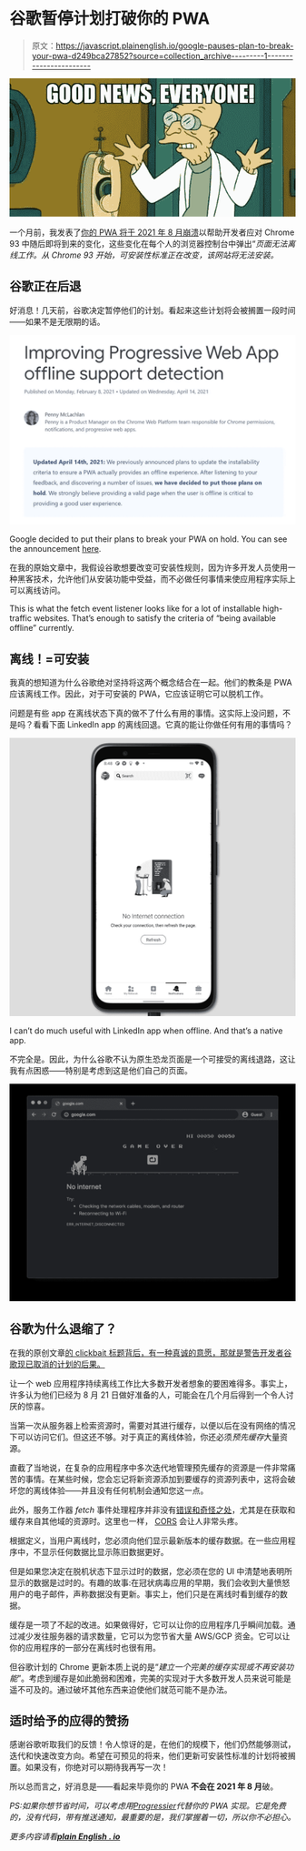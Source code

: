 # 谷歌暂停计划打破你的 PWA

> 原文：<https://javascript.plainenglish.io/google-pauses-plan-to-break-your-pwa-d249bca27852?source=collection_archive---------1----------------------->

![](img/d089a61a4cc126a88d8f34835873146c.png)

一个月前，我发表了[你的 PWA 将于 2021 年 8 月崩溃](/your-pwa-is-going-to-break-in-august-2021-34982f329f40)以帮助开发者应对 Chrome 93 中随后即将到来的变化，这些变化在每个人的浏览器控制台中弹出“*页面无法离线工作。从 Chrome 93 开始，可安装性标准正在改变，该网站将无法安装。*

## 谷歌正在后退

好消息！几天前，谷歌决定暂停他们的计划。看起来这些计划将会被搁置一段时间——如果不是无限期的话。

![](img/341367feb4a54a4c2d0da503105f75eb.png)

Google decided to put their plans to break your PWA on hold. You can see the announcement [here](https://developer.chrome.com/blog/improved-pwa-offline-detection/).

在我的原始文章中，我假设谷歌想要改变可安装性规则，因为许多开发人员使用一种黑客技术，允许他们从安装功能中受益，而不必做任何事情来使应用程序实际上可以离线访问。

This is what the fetch event listener looks like for a lot of installable high-traffic websites. That’s enough to satisfy the criteria of “being available offline” currently.

## 离线！=可安装

我真的想知道为什么谷歌绝对坚持将这两个概念结合在一起。他们的教条是 PWA 应该离线工作。因此，对于可安装的 PWA，它应该证明它可以脱机工作。

问题是有些 app 在离线状态下真的做不了什么有用的事情。这实际上没问题，不是吗？看看下面 LinkedIn app 的离线回退。它真的能让你做任何有用的事情吗？

![](img/e04a442fa80729e577e44e630c35ea86.png)

I can’t do much useful with LinkedIn app when offline. And that’s a native app.

不完全是。因此，为什么谷歌不认为原生恐龙页面是一个可接受的离线退路，这让我有点困惑——特别是考虑到这是他们自己的页面。

![](img/f5cd58020b98a59a4a89f8555e95370e.png)

## 谷歌为什么退缩了？

在我的原创文章[的 clickbait 标题背后，有一种真诚的意愿，那就是警告开发者谷歌现已取消的计划的后果。](/your-pwa-is-going-to-break-in-august-2021-34982f329f40)

让一个 web 应用程序持续离线工作比大多数开发者想象的要困难得多。事实上，许多认为他们已经为 8 月 21 日做好准备的人，可能会在几个月后得到一个令人讨厌的惊喜。

当第一次从服务器上检索资源时，需要对其进行缓存，以便以后在没有网络的情况下可以访问它们。但这还不够。对于真正的离线体验，你还必须*预先缓存*大量资源。

直截了当地说，在复杂的应用程序中多次迭代地管理预先缓存的资源是一件非常痛苦的事情。在某些时候，您会忘记将新资源添加到要缓存的资源列表中，这将会破坏您的离线体验——并且没有任何机制会通知您这一点。

此外，服务工作器 *fetch* 事件处理程序并非没有[错误和奇怪之处](https://stackoverflow.com/questions/48463483/what-causes-a-failed-to-execute-fetch-on-serviceworkerglobalscope-only-if)，尤其是在获取和缓存来自其他域的资源时。这里也一样， [CORS](https://developer.mozilla.org/en-US/docs/Web/HTTP/CORS) 会让人非常头疼。

根据定义，当用户离线时，您必须向他们显示最新版本的缓存数据。在一些应用程序中，不显示任何数据比显示陈旧数据更好。

但是如果您决定在脱机状态下显示过时的数据，您必须在您的 UI 中清楚地表明所显示的数据是过时的。有趣的故事:在冠状病毒应用的早期，我们会收到大量愤怒用户的电子邮件，声称数据没有更新。事实上，他们只是在离线时看到缓存的数据。

缓存是一项了不起的改进。如果做得好，它可以让你的应用程序几乎瞬间加载。通过减少发往服务器的请求数量，它可以为您节省大量 AWS/GCP 资金。它可以让你的应用程序的一部分在离线时也很有用。

但谷歌计划的 Chrome 更新本质上说的是“*建立一个完美的缓存实现或不再安装功能*”。考虑到缓存是如此脆弱和困难，完美的实现对于大多数开发人员来说可能是遥不可及的。通过破坏其他东西来迫使他们就范可能不是办法。

## 适时给予的应得的赞扬

感谢谷歌听取我们的反馈！令人惊讶的是，在他们的规模下，他们仍然能够测试，迭代和快速改变方向。希望在可预见的将来，他们更新可安装性标准的计划将被搁置。如果没有，你绝对可以期待我再写一次！

所以总而言之，好消息是——看起来毕竟你的 PWA **不会在 2021 年 8 月**破。

*PS:如果你想节省时间，可以考虑用*[*Progressier*](https://progressier.com)*代替你的 PWA 实现。它是免费的，没有代码，带有推送通知，最重要的是，我们掌握着一切，所以你不必担心。*

*更多内容请看*[***plain English . io***](https://plainenglish.io/)